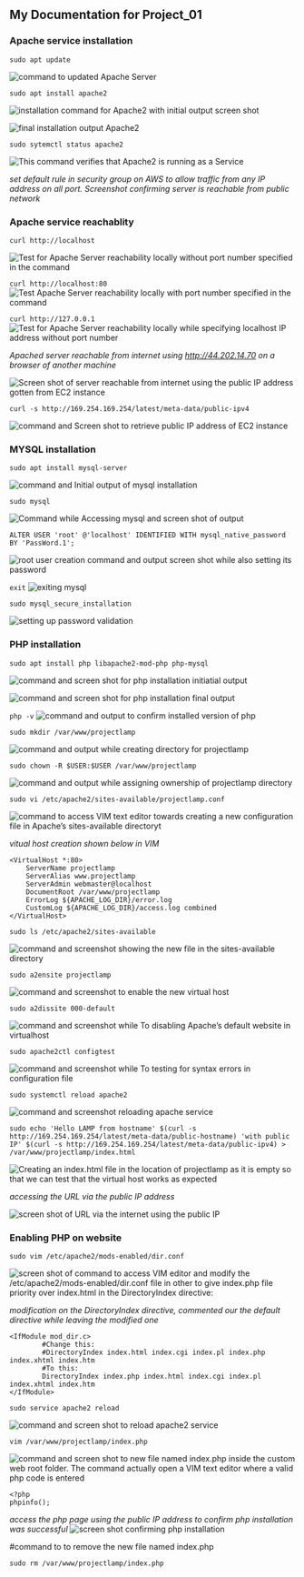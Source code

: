 ## My Documentation for Project_01

### Apache service installation

`sudo apt update`

![command to updated Apache Server](Apache_Updated.PNG)

`sudo apt install apache2`

![installation command for Apache2 with initial output screen shot](Apache_Step01.PNG)

![final installation output Apache2](Apache_Step01a.PNG)


`sudo sytemctl status apache2`

![This command verifies that Apache2 is running as a Service](Apache_Step02.PNG)

*set default rule in security group on AWS to allow traffic from any IP address on all port. Screenshot confirming server is reachable from public network*

### Apache service reachablity

`curl http://localhost`

![Test for Apache Server reachability locally without port number specified in the command](Apache_Step03.PNG)

`curl http://localhost:80`
![Test Apache Server reachability locally with port number specified in the command](Apache_Step03a.PNG)

`curl http://127.0.0.1`
![Test for Apache Server reachability locally while specifying localhost IP address without port number](Apache_Step03b.PNG)

*Apached server reachable from internet using http://44.202.14.70 on a browser of another machine*

![Screen shot of server reachable from internet using the public IP address gotten from EC2 instance](Apache_Step04.PNG)

`curl -s http://169.254.169.254/latest/meta-data/public-ipv4`

![command and Screen shot to retrieve public IP address of EC2 instance](Apache_Step05.PNG)

### MYSQL installation

`sudo apt install mysql-server`

![command and Initial output of mysql installation](mysql_step01.PNG)

`sudo mysql`

![Command while Accessing mysql and screen shot of output](mysql_step02.PNG)


`ALTER USER 'root' @'localhost' IDENTIFIED WITH mysql_native_password BY 'PassWord.1';`

![root user creation command and output screen shot while also setting its password](mysql_step03.PNG)

`exit`
![exiting mysql](mysql_step04.PNG)

`sudo mysql_secure_installation`

![setting up password validation](mysql_step05.PNG)

### PHP installation

`sudo apt install php libapache2-mod-php php-mysql`

![command and screen shot for php installation initiatial output](php_step01.PNG)

![command and screen shot for php installation final output](php_step01a.PNG)

`php -v`
![command and output to confirm installed version of php](php_step02.PNG)

`sudo mkdir /var/www/projectlamp`

![command and output while creating directory for projectlamp](vhost_steps01.PNG)


`sudo chown -R $USER:$USER /var/www/projectlamp`

![command and output while assigning ownership of projectlamp directory](vhost_steps01.PNG)

`sudo vi /etc/apache2/sites-available/projectlamp.conf`

![command to access VIM text editor towards creating a new configuration file in Apache’s sites-available directoryt](vhost_steps01.PNG)

*vitual host creation shown below in VIM*

```
<VirtualHost *:80>
    ServerName projectlamp
    ServerAlias www.projectlamp 
    ServerAdmin webmaster@localhost
    DocumentRoot /var/www/projectlamp
    ErrorLog ${APACHE_LOG_DIR}/error.log
    CustomLog ${APACHE_LOG_DIR}/access.log combined
</VirtualHost>
```

`sudo ls /etc/apache2/sites-available`

![command and screenshot showing the new file in the sites-available directory](vhost_steps01.PNG)

`sudo a2ensite projectlamp`

![command and screenshot to enable the new virtual host](vhost_steps02.PNG)

`sudo a2dissite 000-default`

![command and screenshot while To disabling Apache’s default website in virtualhost](vhost_steps03.PNG)

`sudo apache2ctl configtest`

![command and screenshot while To testing for syntax errors in configuration file](vhost_steps04.PNG)

`sudo systemctl reload apache2`

![command and screenshot reloading apache service](vhost_steps05.PNG)

`sudo echo 'Hello LAMP from hostname' $(curl -s http://169.254.169.254/latest/meta-data/public-hostname) 'with public IP' $(curl -s http://169.254.169.254/latest/meta-data/public-ipv4) > /var/www/projectlamp/index.html`

![Creating an index.html file in the location of projectlamp as it is empty so that we can test that the virtual host works as expected](vhost_steps06.PNG)

*accessing the URL via the public IP address*

![screen shot of URL via the internet using the public IP](vhost_steps07.PNG)

### Enabling PHP on website

`sudo vim /etc/apache2/mods-enabled/dir.conf`

![screen shot of command to access VIM editor and modify the /etc/apache2/mods-enabled/dir.conf file in other to give index.php file priority over index.html in the DirectoryIndex directive:](EnphpWeb_step01.PNG)

*modification on the DirectoryIndex directive, commented our the default directive while leaving the modified one*

```
<IfModule mod_dir.c>
        #Change this:
        #DirectoryIndex index.html index.cgi index.pl index.php index.xhtml index.htm
        #To this:
        DirectoryIndex index.php index.html index.cgi index.pl index.xhtml index.htm
</IfModule>
```

`sudo service apache2 reload`

![command and screen shot to reload apache2 service](EnphpWeb_step02.PNG)

`vim /var/www/projectlamp/index.php`

![command and screen shot to new file named index.php inside the custom web root folder. The command actually open a VIM text editor where a valid php code is entered](EnphpWeb_step03.PNG)

```
<?php
phpinfo();
```

*access the php page using the public IP address to confirm php installation was successful*
![screen shot confirming php installation](EnphpWeb_step03a.PNG)


#command to to remove the new file named index.php

`sudo rm /var/www/projectlamp/index.php`





